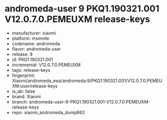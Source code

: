 # andromeda-user 9 PKQ1.190321.001 V12.0.7.0.PEMEUXM release-keys
- manufacturer: xiaomi
- platform: msmnile
- codename: andromeda
- flavor: andromeda-user
- release: 9
- id: PKQ1.190321.001
- incremental: V12.0.7.0.PEMEUXM
- tags: release-keys
- fingerprint: Xiaomi/andromeda_eea/andromeda:9/PKQ1.190321.001/V12.0.7.0.PEMEUXM:user/release-keys
- is_ab: false
- brand: Xiaomi
- branch: andromeda-user-9-PKQ1.190321.001-V12.0.7.0.PEMEUXM-release-keys
- repo: xiaomi_andromeda_dump662
